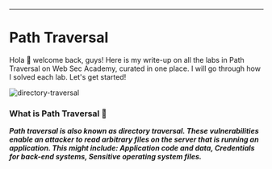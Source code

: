 ***
# Path Traversal

Hola 👋 welcome back, guys! Here is my write-up on all the labs in Path Traversal on Web Sec Academy, curated in one place. I will go through how I solved each lab. Let's get started!

![directory-traversal](https://github.com/T3chnocr4t/T3chnocr4t.github.io/assets/115868619/a11e326d-42e3-4cb3-b0c9-fd95511c1327)

### What is Path Traversal 🤔
**_Path traversal is also known as directory traversal. These vulnerabilities enable an attacker to read arbitrary files on the server that is running an application. This might include: Application code and data, Credentials for back-end systems, Sensitive operating system files._**

